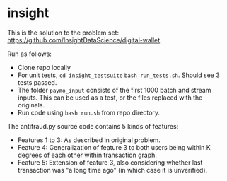 # insight

This is the solution to the problem set: https://github.com/InsightDataScience/digital-wallet.

Run as follows:
- Clone repo locally
- For unit tests, `cd insight_testsuite` `bash run_tests.sh`. Should see 3 tests passed.
- The folder `paymo_input` consists of the first 1000 batch and stream inputs. This can be used as a test, or the files replaced with the originals.
- Run code using `bash run.sh` from repo directory.


The antifraud.py source code contains 5 kinds of features:
- Features 1 to 3: As described in original problem.
- Feature 4: Generalization of feature 3 to both users being within K degrees of each other within transaction graph.
- Feature 5: Extension of feature 3, also considering whether last transaction was "a long time ago" (in which case it is unverified).
